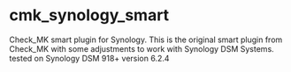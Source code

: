# cmk_synology_smart
Check_MK smart plugin for Synology. This is the original smart plugin from Check_MK with some adjustments to work with Synology DSM Systems.
tested on Synology DSM 918+ version 6.2.4
